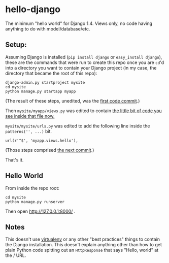 hello-django
============

The minimum "hello world" for Django 1.4. Views only, no code having anything
to do with model/database/etc.

## Setup:

Assuming Django is installed (`pip install django` or `easy_install django`),
these are the commands that were run to create this repo once you are `cd`'d
into a directory you want to contain your Django project (in my case, the
directory that became the root of this repo):

    django-admin.py startproject mysite
    cd mysite
    python manage.py startapp myapp

(The result of these steps, unedited, was the [first code commit](https://github.com/mtigas/hello-django/commit/255d88661c025874d5e47c2e1bc5a5d8d624d265).)

Then `mysite/myapp/views.py` was edited to contain [the little bit of code
you see inside that file now.](https://github.com/mtigas/hello-django/blob/master/mysite/myapp/views.py)

`mysite/mysite/urls.py` was edited to add the following line inside the
`patterns('', ...)`  bit.

    url(r'^$', 'myapp.views.hello'),

(Those steps comprised [the next commit](https://github.com/mtigas/hello-django/commit/07544b4f17f9bfc3c42874ea0b6b67f84c18e2c4).)

That's it.

## Hello World

From inside the repo root:

    cd mysite
    python manage.py runserver

Then open http://127.0.0.1:8000/ .

## Notes

This doesn't use [virtualenv](http://iamzed.com/2009/05/07/a-primer-on-virtualenv/)
or any other "best practices" things to contain the Django installation. This
doesn't explain anything other than how to get plain Python code spitting out
an `HttpResponse` that says "Hello, world" at the / URL.
